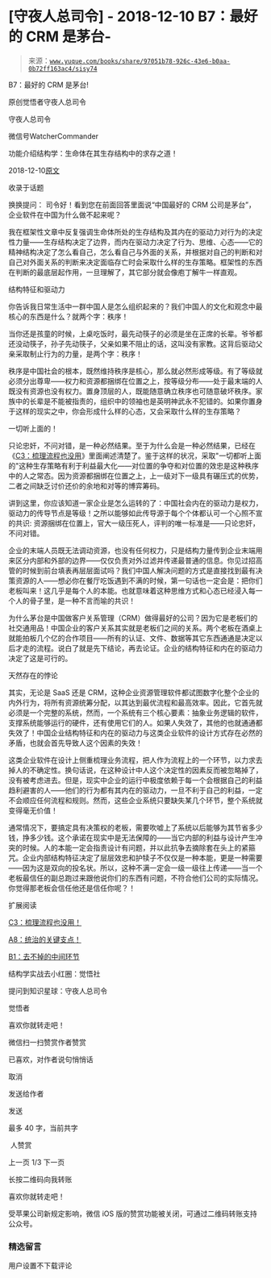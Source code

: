 # [守夜人总司令] - 2018-12-10 B7：最好的 CRM 是茅台-

> 来源：[`www.yuque.com/books/share/97051b78-926c-43e6-b0aa-0b72ff163ac4/sisy74`](https://www.yuque.com/books/share/97051b78-926c-43e6-b0aa-0b72ff163ac4/sisy74)



B7：最好的 CRM 是茅台! 

原创觉悟者守夜人总司令 

守夜人总司令 

微信号WatcherCommander 

功能介绍结构学：生命体在其生存结构中的求存之道！ 

2018-12-10[原文](https://mp.weixin.qq.com/s?__biz=MzAxNDk1NjI2Mw==&mid=2247484103&idx=1&sn=c531bea6984357fac7eeb43c2408efb7&chksm=9b8a214facfda8591204faf2ca6f55012ae89b32d92f3bd84dc83a188f3ac778c30e1db86609&scene=27#wechat_redirect&cpage=453) 

收录于话题 

换换提问： 司令好！看到您在前面回答里面说“中国最好的 CRM 公司是茅台”，企业软件在中国为什么做不起来呢？ 

我在框架性文章中反复强调生命体所处的生存结构及其内在的驱动力对行为的决定性力量——生存结构决定了边界，而内在驱动力决定了行为、思维、心态——它的精神结构决定了怎么看自己，怎么看自己与外面的关系，并根据对自己的判断和对自己对外面关系的判断来决定面临存亡时会采取什么样的生存策略。框架性的东西在判断的最底层起作用，一旦理解了，其它部分就会像庖丁解牛一样直观。 

结构特征和驱动力 

你告诉我日常生活中一群中国人是怎么组织起来的？我们中国人的文化和观念中最核心的东西是什么？就两个字：秩序！ 

当你还是孩童的时候，上桌吃饭时，最先动筷子的必须是坐在正席的长辈。爷爷都还没动筷子，孙子先动筷子，父亲如果不阻止的话，这叫没有家教。这背后驱动父亲采取制止行为的力量，是两个字：秩序！ 

秩序是中国社会的根本，既然维持秩序是核心，那么就必然形成等级。有了等级就必须分出尊卑——权力和资源都捆绑在位置之上，按等级分布——处于最末端的人既没有资源也没有权力。置身顶层的人，既能随意确立秩序也可随意破坏秩序。家族中的长辈是不能被指责的，组织中的领袖也是英明神武永不犯错的。如果你置身于这样的现实之中，你会形成什么样的心态，又会采取什么样的生存策略？ 

一切听上面的！ 

只论忠奸，不问对错，是一种必然结果。至于为什么会是一种必然结果，已经在《[C3：梳理流程也没用](http://mp.weixin.qq.com/s?__biz=MzAxNDk1NjI2Mw==&mid=2247483989&idx=1&sn=ee70dacfd980f041379d91ae947ece44&chksm=9b8a21ddacfda8cb28bf62d6f53531e8a8ebce2de96396e50ec7e7e144fffe502ec6faee3415&scene=21#wechat_redirect)》里面阐述清楚了。鉴于这样的状况，采取"一切都听上面的"这种生存策略有利于利益最大化——对位置的争夺和对位置的效忠是这种秩序中的人之常态。因为资源都捆绑在位置之上，上一级对下一级具有碾压式的优势，二者之间缺乏讨价还价的余地和对等的博弈筹码。 

讲到这里，你应该知道一家企业是怎么运转的了：中国社会内在的驱动力是权力，驱动力的传导节点是等级！之所以能够如此传导源于每个个体都认可一个心照不宣的共识: 资源捆绑在位置上，官大一级压死人，评判的唯一标准是——只论忠奸，不问对错。 

企业的末端人员既无法调动资源，也没有任何权力，只是结构力量传到企业末端用来区分内部和外部的边界——仅仅负责对外过滤并传递最普通的信息。你见过招高管的时候到前台填表再层层面试吗？我们中国人解决问题的方式是直接找到最有决策资源的人——想必你在餐厅吃饭遇到不满的时候，第一句话也一定会是：把你们老板叫来！这几乎是每个人的本能。也就意味着这种思维方式和心态已经浸入每一个人的骨子里，是一种不言而喻的共识！ 

为什么茅台是中国做客户关系管理（CRM）做得最好的公司？因为它是老板们的社交通用品！中国企业的客户关系其实就是老板们之间的关系。两个老板在酒桌上就能拍板几个亿的合作项目——所有的认证、文件、数据等其它东西通通是决定以后才走的流程。说白了就是先下结论，再去论证。企业的结构特征和内在的驱动力决定了这是可行的。 

天然存在的悖论 

其实，无论是 SaaS 还是 CRM，这种企业资源管理软件都试图数字化整个企业的内外行为，将所有资源统筹分配，以其达到最优流程和最高效率。因此，它首先就必须是一个完整的系统，然而，一个系统有三个核心要素：抽象业务逻辑的软件，支撑系统能够运行的硬件，还有使用它们的人。如果人失效了，其他的也就通通都失效了！中国企业结构特征和内在的驱动力与这类企业软件的设计方式存在必然的矛盾，也就会首先导致人这个因素的失效！ 

这类企业软件在设计上侧重梳理业务流程，把人作为流程上的一个环节，以力求去掉人的不确定性。换句话说，在这种设计中人这个决定性的因素反而被忽略掉了，没有被考虑进去。但是，现实中企业的运行中极度依赖于每一个会根据自己的利益趋利避害的人——他们的行为都有其内在的驱动力，一旦不利于自己的利益，一定不会顺应任何流程和规则。然而，这些企业系统只要缺失某几个环节，整个系统就变得毫无价值！ 

通常情况下，要搞定具有决策权的老板，需要吹嘘上了系统以后能够为其节省多少钱，挣多少钱。这个承诺在现实中是无法保障的——当它内部的利益与设计产生冲突的时候。人的本能一定会指责设计有问题，并以此抗争去摘除套在头上的紧箍咒。企业内部结构特征决定了层层效忠和护犊子不仅仅是一种本能，更是一种需要——因为这是双向的投名状。所以，这种不满一定会一级一级往上传递——当一个老板最信任的副总跑过来跟他说你们的东西有问题，不符合他们公司的实际情况。你觉得那老板会信任他还是信任你呢？！ 

扩展阅读 

[C3：梳理流程也没用！](http://mp.weixin.qq.com/s?__biz=MzAxNDk1NjI2Mw==&mid=2247483989&idx=1&sn=ee70dacfd980f041379d91ae947ece44&chksm=9b8a21ddacfda8cb28bf62d6f53531e8a8ebce2de96396e50ec7e7e144fffe502ec6faee3415&scene=21#wechat_redirect) 

[A8：统治的关键支点！](http://mp.weixin.qq.com/s?__biz=MzAxNDk1NjI2Mw==&mid=2247483996&idx=1&sn=c9bc4ea308424074eddfdf68020fc602&chksm=9b8a21d4acfda8c2902216f0de9989ce3d22d440efe7c3bdcc29724308c95969cb124ed257f5&scene=21#wechat_redirect) 

[B1：去不掉的中间环节](http://mp.weixin.qq.com/s?__biz=MzAxNDk1NjI2Mw==&mid=2247484061&idx=1&sn=1209c5618c7a801825c4d601715c442d&chksm=9b8a2115acfda803a021253d6a306e6c95fffb1fdfae4daedf94c8f602c7d2c9e52452759093&scene=21#wechat_redirect) 

结构学实战去小红圈：觉悟社 

提问到知识星球：守夜人总司令  



觉悟者 

喜欢你就转走吧！ 

微信扫一扫赞赏作者赞赏 

已喜欢，对作者说句悄悄话 

取消 

发送给作者 

发送 

最多 40 字，当前共字 

 人赞赏 

上一页 1/3 下一页 

长按二维码向我转账 

喜欢你就转走吧！ 

受苹果公司新规定影响，微信 iOS 版的赞赏功能被关闭，可通过二维码转账支持公众号。 

### 精选留言 

用户设置不下载评论